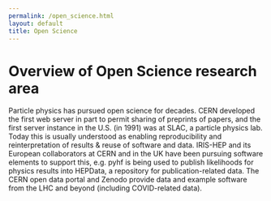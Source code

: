 ```yaml
---
permalink: /open_science.html
layout: default
title: Open Science
---
```


# Overview of Open Science research area

Particle physics has pursued open science for decades. CERN developed the first web
server in part to permit sharing of preprints of papers, and the first server
instance in the U.S. (in 1991) was at SLAC, a particle physics lab. Today this is usually
understood as enabling reproducibility and reinterpretation of results & reuse of software
and data. IRIS-HEP and its European collaborators at CERN and in the UK have been pursuing
software elements to support this, e.g. pyhf is being used to publish likelihoods for physics results into
HEPData, a repository for publication-related data. The CERN open data portal and Zenodo provide data and
example software from the LHC and beyond (including COVID-related data).
